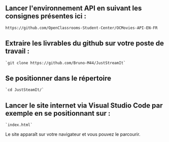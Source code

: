 ## Lancer l'environnement API en suivant les consignes présentes ici :
	https://github.com/OpenClassrooms-Student-Center/OCMovies-API-EN-FR

## Extraire les livrables du github sur votre poste de travail :
	`git clone https://github.com/Bruno-M44/JustStreamIt`

## Se positionner dans le répertoire
	`cd JustSteamIt/` 

## Lancer le site internet via Visual Studio Code par exemple en se positionnant sur :
	`index.html`

Le site apparaît sur votre navigateur et vous pouvez le parcourir.